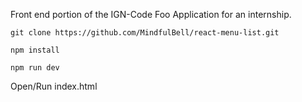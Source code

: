 Front end portion of the IGN-Code Foo Application for an internship. 

`git clone https://github.com/MindfulBell/react-menu-list.git`

`npm install`

`npm run dev`

Open/Run index.html



